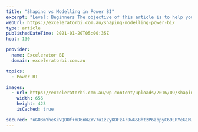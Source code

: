 ```yaml
---
title: "Shaping vs Modelling in Power BI"
excerpt: "Level: Beginners The objective of this article is to help you understand the differences between shaping your data (using Power Query) and modelling your data (using the modelling tools inside Power BI).  You will need to do both to build a robust Power BI report.  I first wrote this article [...]Read"
webUrl: https://exceleratorbi.com.au/shaping-modelling-power-bi/
type: article
publishedDateTime: 2021-01-20T05:00:35Z
heat: 130

provider:
  name: Excelerator BI
  domain: exceleratorbi.com.au

topics:
  - Power BI

images:
  - url: https://exceleratorbi.com.au/wp-content/uploads/2016/09/shaping-modelling.png
    width: 656
    height: 423
    isCached: true

secured: "uGO3mYheKkVQOOf+mD6nWZYV7u1zZyKDFz4rJwGSBhtzP6zbpyC69LRYeG1MJI3z4S9BOscEr24ETmnxBc1jL6uDVKJ7jCO9woC0wzlJtDfG90Vf0vY9vfe9FT/+vYiS1tEmlzU+UmCWKqazTqsYDbFbC6n84CtMg8ETzq8JYQR3mht9U23EBC0sTWCCdlj8jG6CM10Z0ZeQwHg0+oT6DmsvRY6tUNDpkuMTBOG2k2ZykEpEuoGrvZ1pju77KZDfG5sObW/YthbyGS/L5PqpgfXurNA+Ysqhzsw2SBNmtItf7e4GoO48INygebYUaqg4t4QxtxnWeu8Ck7vf9qIaR9TSF13Fkj2OPEmoTFicfCU=;ZRFGCxhTbmiY29dGEeDVHQ=="
---
```


